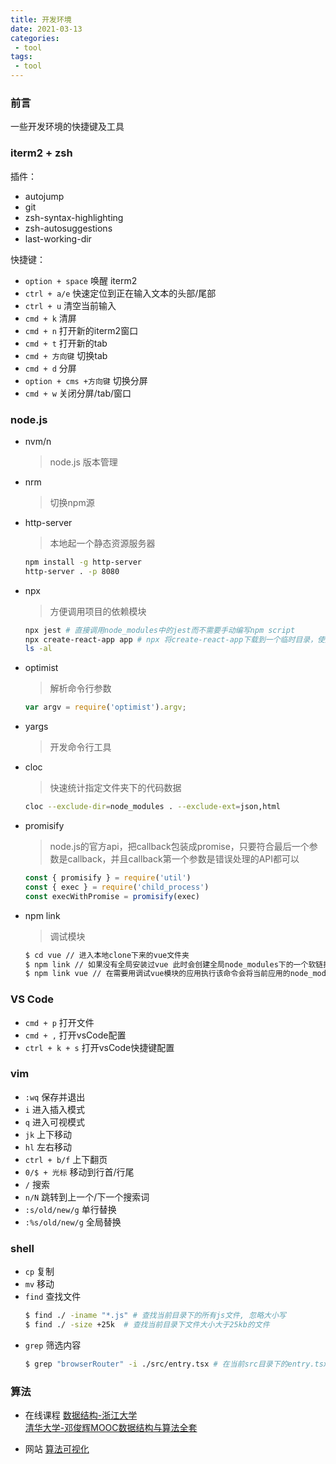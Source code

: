 ```yaml
---
title: 开发环境
date: 2021-03-13
categories:
 - tool
tags:
 - tool
---
```


### 前言

一些开发环境的快捷键及工具

### iterm2 + zsh

插件：
- autojump
- git
- zsh-syntax-highlighting
- zsh-autosuggestions
- last-working-dir

快捷键：
- ``option + space`` 唤醒 iterm2
- ``ctrl + a/e`` 快速定位到正在输入文本的头部/尾部
- ``ctrl + u`` 清空当前输入
- ``cmd + k`` 清屏
- ``cmd + n`` 打开新的iterm2窗口
- ``cmd + t`` 打开新的tab
- ``cmd + 方向键`` 切换tab
- ``cmd + d`` 分屏
- ``option + cms +方向键`` 切换分屏
- ``cmd + w`` 关闭分屏/tab/窗口

### node.js

- nvm/n
    > node.js 版本管理
- nrm
    > 切换npm源

- http-server
    > 本地起一个静态资源服务器
    ``` bash
    npm install -g http-server
    http-server . -p 8080
    ```
- npx
    > 方便调用项目的依赖模块
    ``` bash
    npx jest # 直接调用node_modules中的jest而不需要手动编写npm script
    npx create-react-app app # npx 将create-react-app下载到一个临时目录，使用以后再删除。使得你不需要全局安装
    ls -al
    ```
- optimist
    > 解析命令行参数
    ``` js
    var argv = require('optimist').argv;
    ```
- yargs
    > 开发命令行工具
- cloc
    > 快速统计指定文件夹下的代码数据
    ``` bash
    cloc --exclude-dir=node_modules . --exclude-ext=json,html
    ```
- promisify
    > node.js的官方api，把callback包装成promise，只要符合最后一个参数是callback，并且callback第一个参数是错误处理的API都可以
    ``` js
    const { promisify } = require('util')
    const { exec } = require('child_process')
    const execWithPromise = promisify(exec)
    ```
-  npm link
    > 调试模块
    ``` bash
    $ cd vue // 进入本地clone下来的vue文件夹
    $ npm link // 如果没有全局安装过vue 此时会创建全局node_modules下的一个软链接vue指向本地clone的vue入口文件
    $ npm link vue // 在需要用调试vue模块的应用执行该命令会将当前应用的node_modules/vue指向全局node_modules/vue软链接
    ```

### VS Code

- ``cmd + p`` 打开文件
- ``cmd + ,`` 打开vsCode配置
- ``ctrl + k + s`` 打开vsCode快捷键配置

### vim

- ``:wq`` 保存并退出
- ``i`` 进入插入模式
- ``q`` 进入可视模式
- ``jk`` 上下移动
- ``hl`` 左右移动
- ``ctrl + b/f`` 上下翻页
- ``0/$ + 光标`` 移动到行首/行尾
- ``/`` 搜索
- ``n/N`` 跳转到上一个/下一个搜索词
- ``:s/old/new/g`` 单行替换
- ``:%s/old/new/g`` 全局替换

### shell

- ``cp`` 复制
- ``mv`` 移动
- ``find`` 查找文件
    ``` bash
    $ find ./ -iname "*.js" # 查找当前目录下的所有js文件, 忽略大小写
    $ find ./ -size +25k  # 查找当前目录下文件大小大于25kb的文件
    ```
- ``grep`` 筛选内容
    ``` bash
    $ grep "browserRouter" -i ./src/entry.tsx # 在当前src目录下的entry.tsx文件中查找browserRouter关键字忽略大小写
    ```

### 算法

- 在线课程
    [数据结构-浙江大学](https://www.bilibili.com/video/av18586085?from=search&seid=15275956372728133584)  
    [清华大学-邓俊辉MOOC数据结构与算法全套](https://www.bilibili.com/video/av49361421?from=search&seid=2756779141930403558)

- 网站
    [算法可视化](https://visualgo.net/zh)
